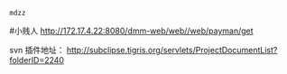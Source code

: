 ``mdzz ``

#小贱人
http://172.17.4.22:8080/dmm-web/web//web/payman/get

svn  插件地址：
http://subclipse.tigris.org/servlets/ProjectDocumentList?folderID=2240